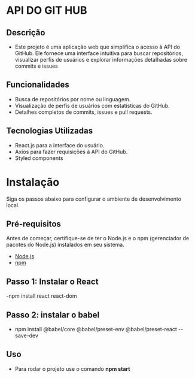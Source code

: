 # API DO GIT HUB

## Descrição
- Este projeto é uma aplicação web que simplifica o acesso à API do GitHub. Ele fornece uma interface intuitiva para buscar repositórios, visualizar perfis de usuários e explorar informações detalhadas sobre commits e issues

## Funcionalidades

- Busca de repositórios por nome ou linguagem.
- Visualização de perfis de usuários com estatísticas do GitHub.
- Detalhes completos de commits, issues e pull requests.

## Tecnologias Utilizadas

- React.js para a interface do usuário.
-  Axios para fazer requisições à API do GitHub.
- Styled components

# Instalação

Siga os passos abaixo para configurar o ambiente de desenvolvimento local.

## Pré-requisitos

Antes de começar, certifique-se de ter o Node.js e o npm (gerenciador de pacotes do Node.js) instalados em seu sistema.

- [Node.js](https://nodejs.org/)
- [npm](https://www.npmjs.com/)
  
## Passo 1: Instalar o React
-npm install react react-dom
## Passo 2: instalar o babel
- npm install @babel/core @babel/preset-env @babel/preset-react --save-dev

## Uso

- Para rodar o projeto use o comando **npm start**





